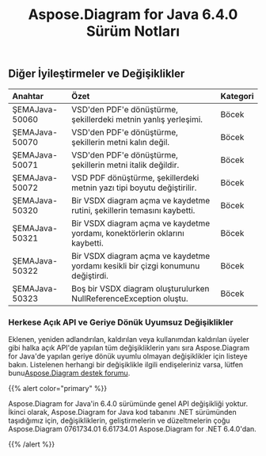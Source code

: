 ﻿---
title: Aspose.Diagram for Java 6.4.0 Sürüm Notları
type: docs
weight: 80
url: /tr/java/aspose-diagram-for-java-6-4-0-release-notes/
---
## **Diğer İyileştirmeler ve Değişiklikler**

|**Anahtar** |**Özet** |**Kategori** |
|:- |:- |:- |
| ŞEMAJava-50060| VSD'den PDF'e dönüştürme, şekillerdeki metnin yanlış yerleşimi.| Böcek|
| ŞEMAJava-50070| VSD'den PDF'e dönüştürme, şekillerin metni kalın değil.| Böcek|
| ŞEMAJava-50071| VSD'den PDF'e dönüştürme, şekillerin metni italik değildir.| Böcek|
| ŞEMAJava-50072| VSD PDF dönüştürme, şekillerdeki metnin yazı tipi boyutu değiştirilir.| Böcek|
| ŞEMAJava-50320| Bir VSDX diagram açma ve kaydetme rutini, şekillerin temasını kaybetti.| Böcek|
| ŞEMAJava-50321| Bir VSDX diagram açma ve kaydetme yordamı, konektörlerin oklarını kaybetti.| Böcek|
| ŞEMAJava-50322|Bir VSDX diagram açma ve kaydetme yordamı kesikli bir çizgi konumunu değiştirdi.| Böcek|
| ŞEMAJava-50323| Boş bir VSDX diagram oluşturulurken NullReferenceException oluştu.| Böcek|
### **Herkese Açık API ve Geriye Dönük Uyumsuz Değişiklikler**
Eklenen, yeniden adlandırılan, kaldırılan veya kullanımdan kaldırılan üyeler gibi halka açık API'de yapılan tüm değişikliklerin yanı sıra Aspose.Diagram for Java'de yapılan geriye dönük uyumlu olmayan değişiklikler için listeye bakın. Listelenen herhangi bir değişiklikle ilgili endişeleriniz varsa, lütfen bunu[Aspose.Diagram destek forumu](https://forum.aspose.com/c/diagram/17).

{{% alert color="primary" %}} 

Aspose.Diagram for Java'in 6.4.0 sürümünde genel API değişikliği yoktur. İkinci olarak, Aspose.Diagram for Java kod tabanını .NET sürümünden taşıdığımız için, değişikliklerin, geliştirmelerin ve düzeltmelerin çoğu Aspose.Diagram 0761734.01 6.61734.01 Aspose.Diagram for .NET 6.4.0'dan.

{{% /alert %}}
